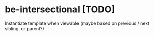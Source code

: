 # be-intersectional [TODO]

Instantiate template when viewable (maybe based on previous / next sibling, or parent?)
